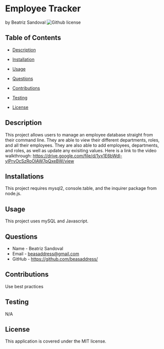 # Employee Tracker
by Beatriz Sandoval ![Github license](https://img.shields.io/badge/license-MIT-yellowgreen.svg)

## Table of Contents

* [Description](#description)

* [Installation](#installations)

* [Usage](#usage)

* [Questions](#questions)

* [Contributions](#contributions)

* [Testing](#testing)

* [License](#license)


## Description
This project allows users to manage an employee database straight from their command line. They are able to view their different departments, roles, and all their employees. They are also able to add employees, departments, and roles, as well as update any exisiting values. Here is a link to the video walkthrough: https://drive.google.com/file/d/1yx1E6bWdl-ylPrvOcSzRoOlAW7pQxeBW/view

## Installations
This project requires mysql2, console.table, and the inquirer package from node.js.

## Usage
This project uses mySQL and Javascript.

## Questions 
* Name - Beatriz Sandoval
* Email - beasaddress@gmail.com
* GitHub - https://github.com/beasaddress/

## Contributions
Use best practices

## Testing
N/A

## License
This application is covered under the MIT license.
